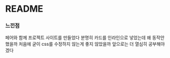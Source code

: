 # README

### 느낀점

페어와 함께 프로젝트 사이트를 만들었다
분명히 카드를 인라인으로 넣었는데 왜 동작안했을까
처음에 굳이 css를 수정하지 않는게 좋지 않았을까
앞으로는 더 열심히 공부해야겠다